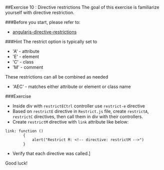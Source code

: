 ##Exercise 10 : Directive restrictions
The goal of this exercise is familiarize yourself with directive restriction.

###Before you start, please refer to:
* [angularjs-directive-restrictions](https://egghead.io/lessons/angularjs-directive-restrictions)

###Hint
The restrict option is typically set to
 * 'A' - attribute
 * 'E' - element
 * 'C' - class
 * 'M' - comment

These restrictions can all be combined as needed
* 'AEC' - matches either attribute or element or class name


###Exercise
* Inside div with ```restrictECtrl``` controller use ```restrict-e``` directive
* Based on ```restrictE``` directive in ```Restrict.js``` file, create ```restrictA```, ```restrictC``` directives, then call them in div with their controllers.
* Create ```restrictM``` directive with ```link``` attribute like below:
```     
link: function ()
        {
            alert("Restrict M: <!-- directive: restrictM -->")
        }
```

* Verify that each directive was called.]

Good luck!
